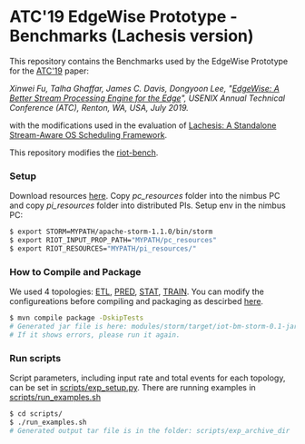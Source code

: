 # ATC'19 EdgeWise Prototype - Benchmarks (Lachesis version)

This repository contains the Benchmarks used by the EdgeWise Prototype for the [ATC'19](https://www.usenix.org/conference/atc19) paper:

*Xinwei Fu, Talha Ghaffar, James C. Davis, Dongyoon Lee, "[EdgeWise: A Better Stream Processing Engine for the Edge](http://people.cs.vt.edu/fuxinwei/)", USENIX Annual Technical Conference (ATC), Renton, WA, USA, July 2019.*

with the modifications used in the evaluation of [Lachesis: A Standalone Stream-Aware OS Scheduling Framework](https://github.com/dmpalyvos/lachesis).

This repository modifies the [riot-bench](https://github.com/dream-lab/riot-bench).

### Setup
Download resources [here](https://drive.google.com/drive/folders/1DOrSu4r-Lzf1BE-5qRYdC-HRM9vjhmN4?usp=sharing).
Copy *pc_resources* folder into the nimbus PC and copy *pi_resources* folder into distributed PIs.
Setup env in the nimbus PC:
```sh
$ export STORM=MYPATH/apache-storm-1.1.0/bin/storm
$ export RIOT_INPUT_PROP_PATH="MYPATH/pc_resources"
$ export RIOT_RESOURCES="MYPATH/pi_resources/"
```

### How to Compile and Package
We used 4 topologies: [ETL](https://github.com/XinweiFu/EdgeWise-ATC-19-Benchmarks/blob/atc19/modules/storm/src/main/java/in/dream_lab/bm/stream_iot/storm/topo/apps/ETLTopology.java), [PRED](https://github.com/XinweiFu/EdgeWise-ATC-19-Benchmarks/blob/atc19/modules/storm/src/main/java/in/dream_lab/bm/stream_iot/storm/topo/apps/IoTPredictionTopologySYS.java), [STAT](https://github.com/XinweiFu/EdgeWise-ATC-19-Benchmarks/blob/atc19/modules/storm/src/main/java/in/dream_lab/bm/stream_iot/storm/topo/apps/IoTStatsTopology.java), [TRAIN](https://github.com/XinweiFu/EdgeWise-ATC-19-Benchmarks/blob/atc19/modules/storm/src/main/java/in/dream_lab/bm/stream_iot/storm/topo/apps/IoTTrainTopologySYS.java). You can modify the configureations before compiling and packaging as descirbed [here](https://github.com/XinweiFu/EdgeWise-ATC-19).
```sh
$ mvn compile package -DskipTests
# Generated jar file is here: modules/storm/target/iot-bm-storm-0.1-jar-with-dependencies.jar
# If it shows errors, please run it again.
```

### Run scripts
Script parameters, including input rate and total events for each topology, can be set in [scripts/exp_setup.py](https://github.com/XinweiFu/EdgeWise-ATC-19-Benchmarks/blob/atc19/scripts/exp_setup.py).
There are running examples in [scripts/run_examples.sh](https://github.com/XinweiFu/EdgeWise-ATC-19-Benchmarks/blob/atc19/scripts/run_examples.sh)
```sh
$ cd scripts/
$ ./run_examples.sh
# Generated output tar file is in the folder: scripts/exp_archive_dir
```
